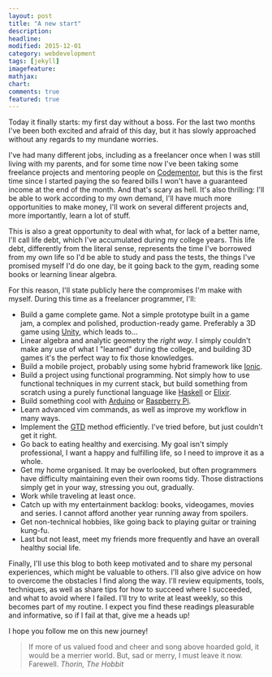 ```yaml
---
layout: post
title: "A new start"
description: 
headline: 
modified: 2015-12-01
category: webdevelopment
tags: [jekyll]
imagefeature: 
mathjax: 
chart: 
comments: true
featured: true
---
```


Today it finally starts: my first day without a boss. For the last two months
I've been both excited and afraid of this day, but it has slowly approached
without any regards to my mundane worries.

I've had many different jobs, including as a freelancer once when I was still
living with my parents, and for some time now I've been taking some freelance
projects and mentoring people on [Codementor](http://codementor.io/mrodrigues),
but this is the first time since I started paying the so feared bills I won't
have a guaranteed income at the end of the month. And that's scary as hell.
It's also thrilling: I'll be able to work according to my own demand, I'll have
much more opportunities to make money, I'll work on several different projects
and, more importantly, learn a lot of stuff.

This is also a great opportunity to deal with what, for lack of a better name,
I'll call life debt, which I've accumulated during my college years. This life
debt, differently from the literal sense, represents the time I've borrowed
from my own life so I'd be able to study and pass the tests, the things I've
promised myself I'd do one day, be it going back to the gym, reading some books
or learning linear algebra.

For this reason, I'll state publicly here the compromises I'm make with myself.
During this time as a freelancer programmer, I'll:

* Build a game complete game. Not a simple prototype built in a game jam, a
  complex and polished, production-ready game. Preferably a 3D game using
  [Unity](https://unity3d.com/), which leads to...
* Linear algebra and analytic geometry the *right way*. I simply couldn't make
  any use of what I "learned" during the college, and building 3D games it's
  the perfect way to fix those knowledges.
* Build a mobile project, probably using some hybrid framework like
  [Ionic](http://ionicframework.com/).
* Build a project using functional programming. Not simply how to use
  functional techniques in my current stack, but build something from scratch
  using a purely functional language like [Haskell](https://www.haskell.org/) or
  [Elixir](http://elixir-lang.org/).
* Build something cool with [Arduino](https://www.arduino.cc/) or [Raspberry
  Pi](https://www.raspberrypi.org/).
* Learn advanced vim commands, as well as improve my workflow in many ways.
* Implement the [GTD](https://en.wikipedia.org/wiki/Getting_Things_Done)
  method efficiently. I've tried before, but just couldn't get it right.
* Go back to eating healthy and exercising. My goal isn't simply
  professional, I want a happy and fulfilling life, so I need to improve it as
  a whole.
* Get my home organised. It may be overlooked, but often programmers have
  difficulty maintaining even their own rooms tidy. Those distractions
  simply get in your way, stressing you out, gradually.
* Work while traveling at least once.
* Catch up with my entertainment backlog: books, videogames, movies and series.
  I cannot afford another year running away from spoilers.
* Get non-technical hobbies, like going back to playing guitar or training kung-fu.
* Last but not least, meet my friends more frequently and have an overall
  healthy social life.

Finally, I'll use this blog to both keep motivated and to share my personal
experiences, which might be valuable to others. I'll also give advice on
how to overcome the obstacles I find along the way. I'll review equipments,
tools, techniques, as well as share tips for how to succeed where I succeeded,
and what to avoid where I failed. I'll try to write at least weekly, so this
becomes part of my routine. I expect you find these readings pleasurable and
informative, so if I fail at that, give me a heads up!

I hope you follow me on this new journey!

> If more of us valued food and cheer and song above hoarded gold, it would be a merrier world. But, sad or merry, I must leave it now. Farewell.
> <cite>Thorin, The Hobbit</cite>
